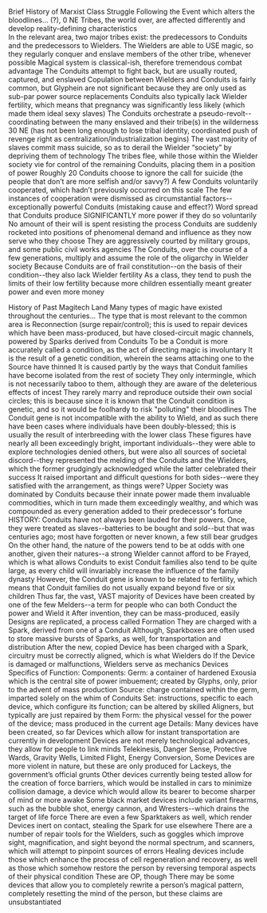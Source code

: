  Brief History of Marxist Class Struggle
Following the Event which alters the bloodlines… (?), 0 NE
Tribes, the world over, are affected differently and develop reality-defining characteristics  
In the relevant area, two major tribes exist: the predecessors to Conduits and the predecessors to Wielders.
The Wielders are able to USE magic, so they regularly conquer and enslave members of the other tribe, whenever possible
Magical system is classical-ish, therefore tremendous combat advantage
The Conduits attempt to fight back, but are usually routed, captured, and enslaved
Copulation between Wielders and Conduits is fairly common, but Glyphein are not significant because they are only used as sub-par power source replacements
Conduits also typically lack Wielder fertility, which means that pregnancy was significantly less likely (which made them ideal sexy slaves)
The Conduits orchestrate a pseudo-revolt--coordinating between the many enslaved and their tribe(s) in the wilderness 30 NE (has not been long enough to lose tribal identity, coordinated push of revenge right as centralization/industrialization begins)
The vast majority of slaves commit mass suicide, so as to derail the Wielder “society” by depriving them of technology 
The tribes flee, while those within the Wielder society vie for control of the remaining Conduits, placing them in a position of power
Roughly 20 Conduits choose to ignore the call for suicide (the people that don’t are more selfish and/or savvy?)
A few Conduits voluntarily cooperated, which hadn’t previously occurred on this scale
The few instances of cooperation were dismissed as circumstantial factors--exceptionally powerful Conduits (mistaking cause and effect?)
Word spread that Conduits produce SIGNIFICANTLY more power if they do so voluntarily 
No amount of their will is spent resisting the process
Conduits are suddenly rocketed into positions of phenomenal demand and influence as they now serve who they choose
They are aggressively courted by military groups, and some public civil works agencies
The Conduits, over the course of a few generations, multiply and assume the role of the oligarchy in Wielder society
 Because Conduits are of frail constitution--on the basis of their condition--they also lack Wielder fertility
As a class, they tend to push the limits of their low fertility because more children essentially meant greater power and even more money


History of Past Magitech Land
Many types of magic have existed throughout the centuries...
The type that is most relevant to the common area is Reconnection (surge repair/control); this is used to repair devices which have been mass-produced, but have closed-circuit magic channels, powered by Sparks derived from Conduits
To be a Conduit is more accurately called a condition, as the act of directing magic is involuntary
It is the result of a genetic condition, wherein the seams attaching one to the Source have thinned
It is caused partly by the ways that Conduit families have become isolated from the rest of society
They only intermingle, which is not necessarily taboo to them, although they are aware of the deleterious effects of incest
They rarely marry and reproduce outside their own social circles; this is because since it is known that the Conduit condition is genetic, and so it would be foolhardy to risk "polluting" their bloodlines
The Conduit gene is not incompatible with the ability to Wield, and as such there have been cases where individuals have been doubly-blessed; this is usually the result of interbreeding with the lower class
These figures have nearly all been exceedingly bright, important individuals--they were able to explore technologies denied others, but were also all sources of societal discord--they represented the melding of the Conduits and the Wielders, which the former grudgingly acknowledged while the latter celebrated their success
It raised important and difficult questions for both sides--were they satisfied with the arrangement, as things were?
Upper Society was dominated by Conduits because their innate power made them invaluable commodities, which in turn made them exceedingly wealthy, and which was compounded as every generation added to their predecessor's fortune
HISTORY: Conduits have not always been lauded for their powers. Once, they were treated as slaves--batteries to be bought and sold--but that was centuries ago; most have forgotten or never known, a few still bear grudges
On the other hand, the nature of the powers tend to be at odds with one another, given their natures--a strong Wielder cannot afford to be Frayed, which is what allows Conduits to exist
Conduit families also tend to be quite large, as every child will invariably increase the influence of the family dynasty
However, the Conduit gene is known to be related to fertility, which means that Conduit families do not usually expand beyond five or six children
Thus far, the vast, VAST majority of Devices have been created by one of the few Melders--a term for people who can both Conduct the power and Wield it
After invention, they can be mass-produced, easily
Designs are replicated, a process called Formation
They are charged with a Spark, derived from one of a Conduit
Although, Sparkboxes are often used to store massive bursts of Sparks, as well, for transportation and distribution
After the new, copied Device has been charged with a Spark, circuitry must be correctly aligned, which is what Wielders do
If the Device is damaged or malfunctions, Wielders serve as mechanics
Devices
Specifics of Function:
Components:
Germ: a container of hardened Exousia which is the central site of power imbuement; created by Glyphs, only, prior to the advent of mass production
Source: charge contained within the germ, imparted solely on the whim of Conduits
Set: instructions, specific to each device, which configure its function; can be altered by skilled Aligners, but typically are just repaired by them
Form: the physical vessel for the power of the device; mass produced in the current age
Details:
Many devices have been created, so far
Devices which allow for instant transportation are currently in development
Devices are not merely technological advances, they allow for people to link minds
Telekinesis, Danger Sense, Protective Wards, Gravity Wells, Limited Flight, Energy Conversion,
Some Devices are more violent in nature, but these are only produced for Lackeys, the government’s official grunts
Other devices currently being tested allow for the creation of force barriers, which would be installed in cars to minimize collision damage, a device which would allow its bearer to become sharper of mind or more awake
Some black market devices include variant firearms, such as the bubble shot, energy cannon, and Wresters--which drains the target of life force
There are even a few Sparktakers as well, which render Devices inert on contact, stealing the Spark for use elsewhere
There are a number of repair tools for the Wielders, such as goggles which improve sight, magnification, and sight beyond the normal spectrum, and scanners, which will attempt to pinpoint sources of errors
Healing devices include those which enhance the process of cell regeneration and recovery, as well as those which somehow restore the person by reversing temporal aspects of their physical condition
These are OP, though
There may be some devices that allow you to completely rewrite a person’s magical pattern, completely resetting the mind of the person, but these claims are unsubstantiated

